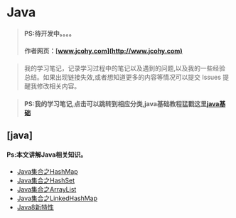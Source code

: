                                                                                    
#  Java
> #### PS:待开发中。。。。
> #### 作者网页：[www.jcohy.com](http://www.jcohy.com)  	

>  我的学习笔记，记录学习过程中的笔记以及遇到的问题,以及我的一些经验总结。如果出现链接失效,或者想知道更多的内容等情况可以提交 Issues 提醒我修改相关内容。

> #### PS:我的学习笔记,点击可以跳转到相应分类,java基础教程猛戳这里[java基础](http://www.runoob.com/java/java-tutorial.html)

## [java]
 #### Ps:本文讲解Java相关知识。
 * [Java集合之HashMap](https://github.com/jiachao23/jcohy-study-sample/tree/master/jcohy-study-java/markdown/HashMap.md)
 * [Java集合之HashSet](https://github.com/jiachao23/jcohy-study-sample/tree/master/jcohy-study-java/markdown/HashSet.md)
 * [Java集合之ArrayList](https://github.com/jiachao23/jcohy-study-sample/tree/master/jcohy-study-java/markdown/ArrayList.md)
 * [Java集合之LinkedHashMap](https://github.com/jiachao23/jcohy-study-sample/tree/master/jcohy-study-java/markdown/LinkedHashMap.md)
 * [Java8新特性](https://github.com/jiachao23/jcohy-study-sample/tree/master/jcohy-study-java/markdown/jdk8.md)